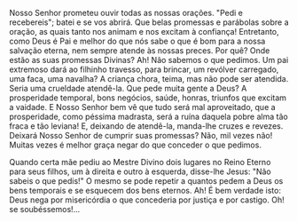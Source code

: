 Nosso Senhor prometeu ouvir todas as nossas orações. "Pedi e recebereis"; batei e se vos abrirá. Que belas promessas e parábolas sobre a oração, as quais tanto nos animam e nos excitam à confiança! Entretanto, como Deus é Pai e melhor do que nós sabe o que é bom para a nossa salvação eterna, nem sempre atende às nossas preces. Por quê? Onde estão as suas promessas Divinas? Ah! Não sabemos o que pedimos. Um pai extremoso dará ao filhinho travesso, para brincar, um revólver carregado, uma faca, uma navalha? A criança chora, teima, mas não pode ser atendida. Seria uma crueldade atendê-la. Que pede muita gente a Deus? A prosperidade temporal, bons negócios, saúde, honras, triunfos que excitam a vaidade. E Nosso Senhor bem vê que tudo será mal aproveitado, que a prosperidade, como péssima madrasta, será a ruína daquela pobre alma tão fraca e tão leviana! E, deixando de atendê-la, manda-lhe cruzes e revezes. Deixará Nosso Senhor de cumprir suas promessas? Não, mil vezes não! Muitas vezes é melhor graça negar do que conceder o que pedimos.

Quando certa mãe pediu ao Mestre Divino dois lugares no Reino Eterno para seus filhos, um à direita e outro à esquerda, disse-lhe Jesus: "Não sabeis o que pedis!" O mesmo se pode repetir a quantos pedem a Deus os bens temporais e se esquecem dos bens eternos. Ah! É bem verdade isto: Deus nega por misericórdia o que concederia por justiça e por castigo. Oh! se soubéssemos!\...